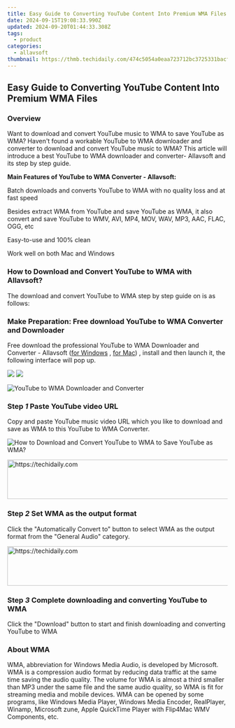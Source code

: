 ```yaml
---
title: Easy Guide to Converting YouTube Content Into Premium WMA Files
date: 2024-09-15T19:08:33.990Z
updated: 2024-09-20T01:44:33.308Z
tags:
  - product
categories:
  - allavsoft
thumbnail: https://thmb.techidaily.com/474c5054a0eaa723712bc3725331bacf73663ebfef0031bd8bc1879804e39c8f.jpg
---
```


## Easy Guide to Converting YouTube Content Into Premium WMA Files

### Overview

Want to download and convert YouTube music to WMA to save YouTube as WMA? Haven't found a workable YouTube to WMA downloader and converter to download and convert YouTube music to WMA? This article will introduce a best YouTube to WMA downloader and converter- Allavsoft and its step by step guide.

**Main Features of YouTube to WMA Converter - Allavsoft:**

Batch downloads and converts YouTube to WMA with no quality loss and at fast speed

Besides extract WMA from YouTube and save YouTube as WMA, it also convert and save YouTube to WMV, AVI, MP4, MOV, WAV, MP3, AAC, FLAC, OGG, etc

Easy-to-use and 100% clean

Work well on both Mac and Windows

### How to Download and Convert YouTube to WMA with Allavsoft?

The download and convert YouTube to WMA step by step guide on is as follows:

### Make Preparation: Free download YouTube to WMA Converter and Downloader

Free download the professional YouTube to WMA Downloader and Converter - Allavsoft ([for Windows](https://tools.techidaily.com/allavsoft/products/) , [for Mac](https://tools.techidaily.com/allavsoft/products/)) , install and then launch it, the following interface will pop up.

[![](https://www.allavsoft.com/how-to/../images/how-to/free-download-win.jpg)](https://tools.techidaily.com/allavsoft/products/) [![](https://www.allavsoft.com/how-to/../images/how-to/free-download-mac.jpg)](https://tools.techidaily.com/allavsoft/products/)

![YouTube to WMA Downloader and Converter](https://www.allavsoft.com/how-to/../images/allavsoft/screen-shot-600.jpg)

### Step _1_ Paste YouTube video URL

Copy and paste YouTube music video URL which you like to download and save as WMA to this YouTube to WMA Converter.

![How to Download and Convert YouTube to WMA to Save YouTube as WMA?](https://www.allavsoft.com/how-to/../images/how-to/youtube-to-wma-converter-downloader/download-convert-save-youtube-as-wma.jpg)

<!-- affiliate ads begin -->
<a href="https://appsumo.8odi.net/c/5597632/2105867/7443" target="_top" id="2105867">
  <img src="//a.impactradius-go.com/display-ad/7443-2105867" border="0" alt="https://techidaily.com" width="728" height="90"/>
</a>
<img height="0" width="0" src="https://appsumo.8odi.net/i/5597632/2105867/7443" style="position:absolute;visibility:hidden;" border="0" />
<!-- affiliate ads end -->

### Step _2_ Set WMA as the output format

Click the "Automatically Convert to" button to select WMA as the output format from the "General Audio" category.

<!-- affiliate ads begin -->
<a href="https://laganoo.pxf.io/c/5597632/1484909/16446" target="_top" id="1484909">
  <img src="//a.impactradius-go.com/display-ad/16446-1484909" border="0" alt="https://techidaily.com" width="728" height="90"/>
</a>
<img height="0" width="0" src="https://laganoo.pxf.io/i/5597632/1484909/16446" style="position:absolute;visibility:hidden;" border="0" />
<!-- affiliate ads end -->

### Step _3_ Complete downloading and converting YouTube to WMA

Click the "Download" button to start and finish downloading and converting YouTube to WMA

### About WMA

WMA, abbreviation for Windows Media Audio, is developed by Microsoft. WMA is a compression audio format by reducing data traffic at the same time saving the audio quality. The volume for WMA is almost a third smaller than MP3 under the same file and the same audio quality, so WMA is fit for streaming media and mobile devices. WMA can be opened by some programs, like Windows Media Player, Windows Media Encoder, RealPlayer, Winamp, Microsoft zune, Apple QuickTime Player with Flip4Mac WMV Components, etc.

<ins class="adsbygoogle"
     style="display:block"
     data-ad-format="autorelaxed"
     data-ad-client="ca-pub-7571918770474297"
     data-ad-slot="1223367746"></ins>

<ins class="adsbygoogle"
     style="display:block"
     data-ad-client="ca-pub-7571918770474297"
     data-ad-slot="8358498916"
     data-ad-format="auto"
     data-full-width-responsive="true"></ins>
